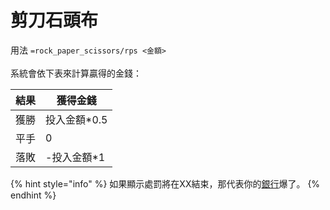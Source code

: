 # 剪刀石頭布

用法 `=rock_paper_scissors/rps <金額>`\
\
系統會依下表來計算贏得的金錢：

| 結果 | 獲得金錢      |
| -- | --------- |
| 獲勝 | 投入金額\*0.5 |
| 平手 | 0         |
| 落敗 | -投入金額\*1  |

{% hint style="info" %}
如果顯示處罰將在XX結束，那代表你的[銀行](bank.md)爆了。
{% endhint %}
